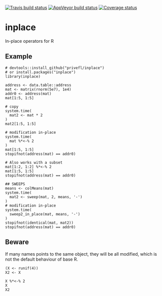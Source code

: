 [![Travis build status](https://travis-ci.org/privefl/inplace.svg?branch=master)](https://travis-ci.org/privefl/inplace)
[![AppVeyor build status](https://ci.appveyor.com/api/projects/status/github/privefl/inplace?branch=master&svg=true)](https://ci.appveyor.com/project/privefl/inplace)
[![Coverage status](https://codecov.io/gh/privefl/inplace/branch/master/graph/badge.svg)](https://codecov.io/github/privefl/inplace?branch=master)
 
# inplace

In-place operators for R

## Example

```{r}
# devtools::install_github("privefl/inplace")
# or install.packages("inplace")
library(inplace)

address <- data.table::address
mat <- matrix(rnorm(5e7), 1e4)
addr0 <- address(mat)
mat[1:5, 1:5]

# copy
system.time(
  mat2 <- mat * 2
)
mat2[1:5, 1:5]

# modification in-place
system.time(
  mat %*<-% 2
)
mat[1:5, 1:5]
stopifnot(address(mat) == addr0)

# Also works with a subset
mat[1:2, 1:2] %*<-% 2
mat[1:5, 1:5]
stopifnot(address(mat) == addr0)

## SWEEPS
means <- colMeans(mat)
system.time(
  mat2 <- sweep(mat, 2, means, '-')
)
# modification in-place
system.time(
  sweep2_in_place(mat, means, '-')
)
stopifnot(identical(mat, mat2))
stopifnot(address(mat) == addr0)
```

## Beware

If many names points to the same object, they will be all modified, which is not the default behaviour of base R.

```{r}
(X <- runif(4))
X2 <- X

X %*<-% 2
X
X2
```
